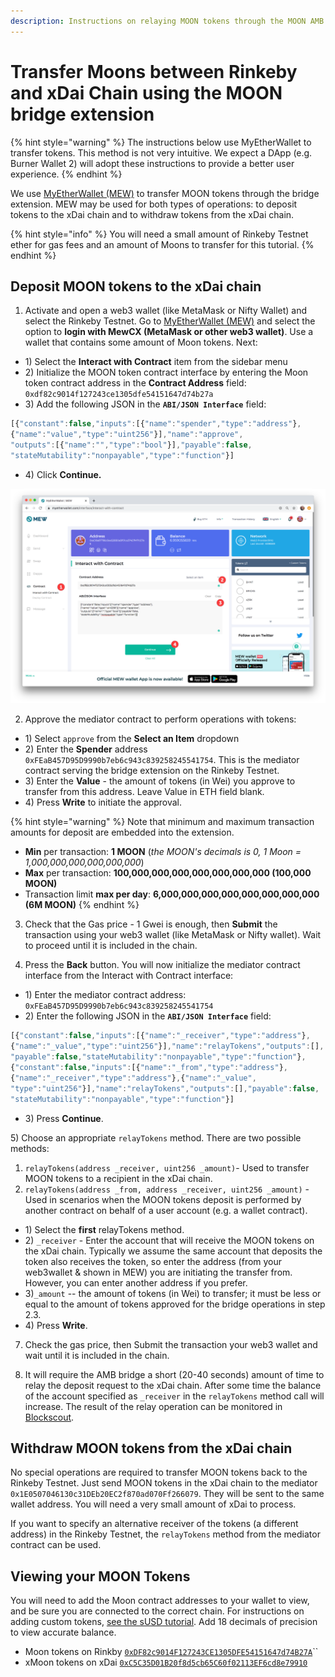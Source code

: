 ```yaml
---
description: Instructions on relaying MOON tokens through the MOON AMB bridge extension
---
```


# Transfer Moons between Rinkeby and xDai Chain using the MOON bridge extension

{% hint style="warning" %}
The instructions below use MyEtherWallet to transfer tokens. This method is not very intuitive. We expect a DApp \(e.g. Burner Wallet 2\) will adopt these instructions to provide a better user experience.
{% endhint %}

We use [MyEtherWallet \(MEW\)](https://www.myetherwallet.com/access-my-wallet)  to transfer MOON tokens through the bridge extension. MEW may be used for both types of operations: to deposit tokens to the xDai chain and to withdraw tokens from the xDai chain.

{% hint style="info" %}
You will need a small amount of Rinkeby Testnet ether for gas fees and an amount of Moons to transfer for this tutorial.
{% endhint %}

## Deposit MOON tokens to the xDai chain

1. Activate and open a web3 wallet \(like MetaMask or Nifty Wallet\) and select the Rinkeby Testnet. Go to [MyEtherWallet \(MEW\)](https://www.myetherwallet.com/access-my-wallet) and select the option to **login with MewCX \(MetaMask or other web3 wallet\)**. Use a wallet that contains some amount of Moon tokens. Next:

* 1\) Select the **Interact with Contract** item from the sidebar menu
* 2\) Initialize the MOON token contract interface by entering the Moon token contract address in the **Contract Address** field: `0xdf82c9014f127243ce1305dfe54151647d74b27a` 
* 3\) Add the following JSON in the **`ABI/JSON Interface`** field: 

```javascript
[{"constant":false,"inputs":[{"name":"spender","type":"address"},
{"name":"value","type":"uint256"}],"name":"approve",
"outputs":[{"name":"","type":"bool"}],"payable":false,
"stateMutability":"nonpayable","type":"function"}]
```

* 4\) Click **Continue.**

![Interact with a contract using MEW](../../.gitbook/assets/mew1%20%281%29.png)

2. Approve the mediator contract to perform operations with tokens:

* 1\) Select `approve` from the **Select an Item** dropdown
* 2\) Enter the **Spender** address `0xFEaB457D95D9990b7eb6c943c839258245541754`. This is the mediator contract serving the bridge extension on the Rinkeby Testnet.
* 3\) Enter the **Value** - the amount of tokens \(in Wei\) you approve to transfer from this address. Leave Value in ETH field blank.
* 4\) Press **Write** to initiate the approval.

{% hint style="warning" %}
Note that minimum and maximum transaction amounts for deposit are embedded into the extension. 

* **Min** per transaction: **1 MOON** \(_the MOON's decimals is 0, 1 Moon = 1,000,000,000,000,000,000_\)
* **Max** per transaction: **100,000,000,000,000,000,000,000 \(100,000 MOON\)**
* Transaction limit **max per day**: **6,000,000,000,000,000,000,000,000 \(6M MOON\)**
{% endhint %}

3. Check that the Gas price - 1 Gwei is enough, then **Submit** the transaction using your web3 wallet \(like MetaMask or Nifty wallet\). Wait to proceed until it is included in the chain.

4. Press the **Back** button. You will now initialize the mediator contract interface from the Interact with Contract interface:

* 1\) Enter the mediator contract address: `0xFEaB457D95D9990b7eb6c943c839258245541754` 
* 2\) Enter the following JSON in the **`ABI/JSON Interface`** field:

```javascript
[{"constant":false,"inputs":[{"name":"_receiver","type":"address"},
{"name":"_value","type":"uint256"}],"name":"relayTokens","outputs":[],
"payable":false,"stateMutability":"nonpayable","type":"function"},
{"constant":false,"inputs":[{"name":"_from","type":"address"},
{"name":"_receiver","type":"address"},{"name":"_value",
"type":"uint256"}],"name":"relayTokens","outputs":[],"payable":false,
"stateMutability":"nonpayable","type":"function"}]
```

* 3\) Press **Continue**.

5\) Choose an appropriate `relayTokens` method. There are two possible methods:

1. `relayTokens(address _receiver, uint256 _amount)`- Used to transfer MOON tokens to a recipient in the xDai chain.
2. `relayTokens(address _from, address _receiver, uint256 _amount)` - Used in scenarios when the MOON tokens deposit is performed by another contract on behalf of a user account \(e.g. a wallet contract\).

* 1\) Select the **first** relayTokens method.
* 2\) `_receiver` - Enter the account that will receive the MOON tokens on the xDai chain. Typically we assume the same account that deposits the token also receives the token, so enter the address \(from your web3wallet & shown in MEW\) you are initiating the transfer from. However, you can enter another address if you prefer.
* 3\)`_amount` -- the amount of tokens \(in Wei\) to transfer; it must be less or equal to the amount of tokens approved for the bridge operations in step 2.3.
* 4\) Press **Write**.

7. Check the gas price, then Submit the transaction your web3 wallet and wait until it is included in the chain.

8. It will require the AMB bridge a short \(20-40 seconds\) amount of time to relay the deposit request to the xDai chain. After some time the balance of the account specified as `_receiver` in the `relayTokens` method call will increase. The result of the relay operation can be monitored in [Blockscout](https://blockscout.com/poa/xdai/tokens/0xC5C35D01B20f8d5cb65C60f02113EF6cd8e79910/token_transfers).

## Withdraw MOON tokens from the xDai chain

No special operations are required to transfer MOON tokens back to the Rinkeby Testnet. Just send MOON tokens in the xDai chain to the mediator `0x1E0507046130c31DEb20EC2f870ad070Ff266079`. They will be sent to the same wallet address. You will need a very small amount of xDai to process.

If you want to specify an alternative receiver of the tokens \(a different address\) in the Rinkeby Testnet, the  `relayTokens` method from the mediator contract can be used.

## Viewing your MOON Tokens

You will need to add the Moon contract addresses to your wallet to view, and be sure you are connected to the correct chain.  For instructions on adding custom tokens, [see the sUSD tutorial](../../eth-xdai-amb-bridge/susd-bridge-extension/transfer-susd-through-the-bridge-extension.md#view-balances). Add 18 decimals of precision to view accurate balance.

* Moon tokens on Rinkby [`0xDF82c9014F127243CE1305DFE54151647d74B27A`](https://rinkeby.etherscan.io/address/0xdf82c9014f127243ce1305dfe54151647d74b27a)\`\`
* xMoon tokens on xDai [`0xC5C35D01B20f8d5cb65C60f02113EF6cd8e79910`](https://blockscout.com/poa/xdai/address/0xC5C35D01B20f8d5cb65C60f02113EF6cd8e79910/transactions)



